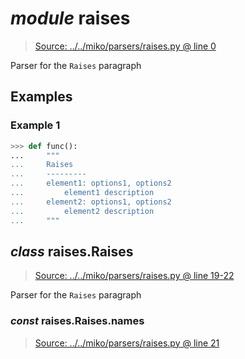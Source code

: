 # *module* **raises**

> [Source: ../../miko/parsers/raises.py @ line 0](../../miko/parsers/raises.py#L0)

Parser for the `Raises` paragraph

## Examples

### Example 1

```python
>>> def func():
...     """
...     Raises
...     ---------
...     element1: options1, options2
...         element1 description
...     element2: options1, options2
...         element2 description
...     """
```

## *class* raises.**Raises**

> [Source: ../../miko/parsers/raises.py @ line 19-22](../../miko/parsers/raises.py#L19-L22)

Parser for the `Raises` paragraph

### *const* raises.Raises.**names**

> [Source: ../../miko/parsers/raises.py @ line 21](../../miko/parsers/raises.py#L21)
